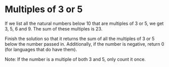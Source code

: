 # Multiples of 3 or 5

If we list all the natural numbers below 10 that are multiples of 3 or 5, we get 3, 5, 6 and 9. The sum of these
multiples is 23.

Finish the solution so that it returns the sum of all the multiples of 3 or 5 below the number passed in. Additionally,
if the number is negative, return 0 (for languages that do have them).

Note: If the number is a multiple of both 3 and 5, only count it once.